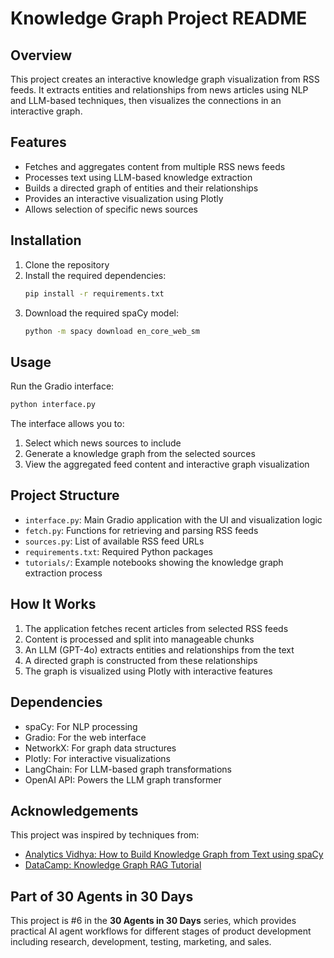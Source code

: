# Knowledge Graph Project README

## Overview

This project creates an interactive knowledge graph visualization from RSS feeds. It extracts entities and relationships from news articles using NLP and LLM-based techniques, then visualizes the connections in an interactive graph.

## Features

- Fetches and aggregates content from multiple RSS news feeds
- Processes text using LLM-based knowledge extraction
- Builds a directed graph of entities and their relationships
- Provides an interactive visualization using Plotly
- Allows selection of specific news sources

## Installation

1. Clone the repository
2. Install the required dependencies:
   ```bash
   pip install -r requirements.txt
   ```
3. Download the required spaCy model:
   ```bash
   python -m spacy download en_core_web_sm
   ```

## Usage

Run the Gradio interface:
```bash
python interface.py
```

The interface allows you to:
1. Select which news sources to include
2. Generate a knowledge graph from the selected sources
3. View the aggregated feed content and interactive graph visualization

## Project Structure

- `interface.py`: Main Gradio application with the UI and visualization logic
- `fetch.py`: Functions for retrieving and parsing RSS feeds
- `sources.py`: List of available RSS feed URLs
- `requirements.txt`: Required Python packages
- `tutorials/`: Example notebooks showing the knowledge graph extraction process

## How It Works

1. The application fetches recent articles from selected RSS feeds
2. Content is processed and split into manageable chunks
3. An LLM (GPT-4o) extracts entities and relationships from the text
4. A directed graph is constructed from these relationships
5. The graph is visualized using Plotly with interactive features

## Dependencies

- spaCy: For NLP processing
- Gradio: For the web interface
- NetworkX: For graph data structures
- Plotly: For interactive visualizations
- LangChain: For LLM-based graph transformations
- OpenAI API: Powers the LLM graph transformer

## Acknowledgements

This project was inspired by techniques from:
- [Analytics Vidhya: How to Build Knowledge Graph from Text using spaCy](https://www.analyticsvidhya.com/blog/2019/10/how-to-build-knowledge-graph-text-using-spacy/)
- [DataCamp: Knowledge Graph RAG Tutorial](https://www.datacamp.com/tutorial/knowledge-graph-rag)

## Part of 30 Agents in 30 Days

This project is #6 in the **30 Agents in 30 Days** series, which provides practical AI agent workflows for different stages of product development including research, development, testing, marketing, and sales.
